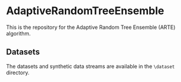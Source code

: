 # AdaptiveRandomTreeEnsemble
This is the repository for the Adaptive Random Tree Ensemble (ARTE) algorithm. 

## Datasets
The datasets and synthetic data streams are available in the `\dataset` directory.
